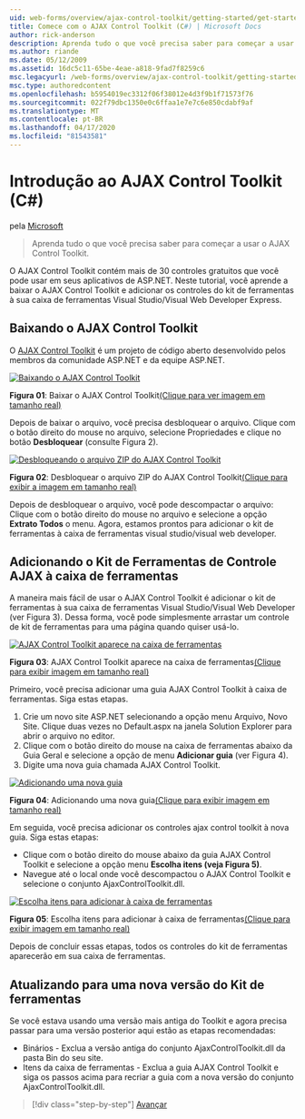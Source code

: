 ```yaml
---
uid: web-forms/overview/ajax-control-toolkit/getting-started/get-started-with-the-ajax-control-toolkit-cs
title: Comece com o AJAX Control Toolkit (C#) | Microsoft Docs
author: rick-anderson
description: Aprenda tudo o que você precisa saber para começar a usar o AJAX Control Toolkit.
ms.author: riande
ms.date: 05/12/2009
ms.assetid: 16dc5c11-65be-4eae-a818-9fad7f8259c6
msc.legacyurl: /web-forms/overview/ajax-control-toolkit/getting-started/get-started-with-the-ajax-control-toolkit-cs
msc.type: authoredcontent
ms.openlocfilehash: b5954019ec3312f06f38012e4d3f9b1f71573f76
ms.sourcegitcommit: 022f79dbc1350e0c6ffaa1e7e7c6e850cdabf9af
ms.translationtype: MT
ms.contentlocale: pt-BR
ms.lasthandoff: 04/17/2020
ms.locfileid: "81543581"
---
```

# <a name="get-started-with-the-ajax-control-toolkit-c"></a>Introdução ao AJAX Control Toolkit (C#)

pela [Microsoft](https://github.com/microsoft)

> Aprenda tudo o que você precisa saber para começar a usar o AJAX Control Toolkit.

O AJAX Control Toolkit contém mais de 30 controles gratuitos que você pode usar em seus aplicativos de ASP.NET. Neste tutorial, você aprende a baixar o AJAX Control Toolkit e adicionar os controles do kit de ferramentas à sua caixa de ferramentas Visual Studio/Visual Web Developer Express.

## <a name="downloading-the-ajax-control-toolkit"></a>Baixando o AJAX Control Toolkit

O [AJAX Control Toolkit](http://devexpress.com/act) é um projeto de código aberto desenvolvido pelos membros da comunidade ASP.NET e da equipe ASP.NET. 

[![Baixando o AJAX Control Toolkit](get-started-with-the-ajax-control-toolkit-cs/_static/image1.jpg)](get-started-with-the-ajax-control-toolkit-cs/_static/image1.png)

**Figura 01**: Baixar o AJAX Control Toolkit[(Clique para ver imagem em tamanho real)](get-started-with-the-ajax-control-toolkit-cs/_static/image2.png)

Depois de baixar o arquivo, você precisa desbloquear o arquivo. Clique com o botão direito do mouse no arquivo, selecione Propriedades e clique no botão **Desbloquear** (consulte Figura 2).

[![Desbloqueando o arquivo ZIP do AJAX Control Toolkit](get-started-with-the-ajax-control-toolkit-cs/_static/image2.jpg)](get-started-with-the-ajax-control-toolkit-cs/_static/image3.png)

**Figura 02**: Desbloquear o arquivo ZIP do AJAX Control Toolkit[(Clique para exibir a imagem em tamanho real)](get-started-with-the-ajax-control-toolkit-cs/_static/image4.png)

Depois de desbloquear o arquivo, você pode descompactar o arquivo: Clique com o botão direito do mouse no arquivo e selecione a opção **Extrato Todos** o menu. Agora, estamos prontos para adicionar o kit de ferramentas à caixa de ferramentas visual studio/visual web developer.

## <a name="adding-the-ajax-control-toolkit-to-the-toolbox"></a>Adicionando o Kit de Ferramentas de Controle AJAX à caixa de ferramentas

A maneira mais fácil de usar o AJAX Control Toolkit é adicionar o kit de ferramentas à sua caixa de ferramentas Visual Studio/Visual Web Developer (ver Figura 3). Dessa forma, você pode simplesmente arrastar um controle de kit de ferramentas para uma página quando quiser usá-lo.

[![AJAX Control Toolkit aparece na caixa de ferramentas](get-started-with-the-ajax-control-toolkit-cs/_static/image3.jpg)](get-started-with-the-ajax-control-toolkit-cs/_static/image5.png)

**Figura 03**: AJAX Control Toolkit aparece na caixa de ferramentas[(Clique para exibir imagem em tamanho real)](get-started-with-the-ajax-control-toolkit-cs/_static/image6.png)

Primeiro, você precisa adicionar uma guia AJAX Control Toolkit à caixa de ferramentas. Siga estas etapas.

1. Crie um novo site ASP.NET selecionando a opção menu Arquivo, Novo Site. Clique duas vezes no Default.aspx na janela Solution Explorer para abrir o arquivo no editor.
2. Clique com o botão direito do mouse na caixa de ferramentas abaixo da Guia Geral e selecione a opção de menu **Adicionar guia** (ver Figura 4).
3. Digite uma nova guia chamada AJAX Control Toolkit.

[![Adicionando uma nova guia](get-started-with-the-ajax-control-toolkit-cs/_static/image4.jpg)](get-started-with-the-ajax-control-toolkit-cs/_static/image7.png)

**Figura 04**: Adicionando uma nova guia[(Clique para exibir imagem em tamanho real)](get-started-with-the-ajax-control-toolkit-cs/_static/image8.png)

Em seguida, você precisa adicionar os controles ajax control toolkit à nova guia. Siga estas etapas:

- Clique com o botão direito do mouse abaixo da guia AJAX Control Toolkit e selecione a opção menu **Escolha itens (veja Figura 5)**.
- Navegue até o local onde você descompactou o AJAX Control Toolkit e selecione o conjunto AjaxControlToolkit.dll.

[![Escolha itens para adicionar à caixa de ferramentas](get-started-with-the-ajax-control-toolkit-cs/_static/image5.jpg)](get-started-with-the-ajax-control-toolkit-cs/_static/image9.png)

**Figura 05**: Escolha itens para adicionar à caixa de ferramentas[(Clique para exibir imagem em tamanho real)](get-started-with-the-ajax-control-toolkit-cs/_static/image10.png)

Depois de concluir essas etapas, todos os controles do kit de ferramentas aparecerão em sua caixa de ferramentas.

## <a name="upgrading-to-a-new-version-of-the-toolkit"></a>Atualizando para uma nova versão do Kit de ferramentas

Se você estava usando uma versão mais antiga do Toolkit e agora precisa passar para uma versão posterior aqui estão as etapas recomendadas:

- Binários - Exclua a versão antiga do conjunto AjaxControlToolkit.dll da pasta Bin do seu site.
- Itens da caixa de ferramentas - Exclua a guia AJAX Control Toolkit e siga os passos acima para recriar a guia com a nova versão do conjunto AjaxControlToolkit.dll.

> [!div class="step-by-step"]
> [Avançar](using-ajax-control-toolkit-controls-and-control-extenders-cs.md)
